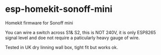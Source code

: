 # esp-homekit-sonoff-mini
Homekit firmware for Sonoff mini

You can wire a switch across S1& S2, this is NOT 240V, it is only ESP8265 signal level and doe not require a paticularly heavy gauge of wire. 


Tested in UK dry linning wall box, tight fit but works ok. 

